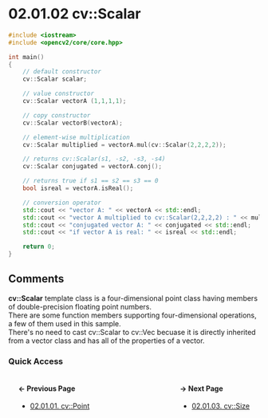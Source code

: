 # 02.01.02 cv::Scalar

```cxx
#include <iostream>
#include <opencv2/core/core.hpp>

int main()
{
    // default constructor
    cv::Scalar scalar;

    // value constructor
    cv::Scalar vectorA (1,1,1,1);

    // copy constructor
    cv::Scalar vectorB(vectorA);

    // element-wise multiplication
    cv::Scalar multiplied = vectorA.mul(cv::Scalar(2,2,2,2));

    // returns cv::Scalar(s1, -s2, -s3, -s4)
    cv::Scalar conjugated = vectorA.conj();

    // returns true if s1 == s2 == s3 == 0
    bool isreal = vectorA.isReal();

    // conversion operator
    std::cout << "vector A: " << vectorA << std::endl;
    std::cout << "vector A multiplied to cv::Scalar(2,2,2,2) : " << multiplied << std::endl;
    std::cout << "conjugated vector A: " << conjugated << std::endl;
    std::cout << "if vector A is real: " << isreal << std::endl;

    return 0;
}

```

## <span title="References: Learning OpenCV 3 - pages 45 and 46">Comments</span>

**cv::Scalar** template class is a four-dimensional point class having members of double-precision floating point numbers.  
There are some function members supporting four-dimensional operations, a few of them used in this sample.  
There's no need to cast cv::Scalar to cv::Vec becuase it is directly inherited from a vector class and has all of the properties of a vector.

### Quick Access

<div class="previous_page" style="float:left;margin-left:20px;margin-right:20px">

#### &#8592; Previous Page

* [02.01.01. cv::Point](./../../02.data_types/01.basics/01.point.md)

</div>
<div class="next_page" style="float:right;margin-left:20px;margin-right:20px">

#### &#8594; Next Page

* [02.01.03. cv::Size](./../../02.data_types/01.basics/03.size.md)

</div>
